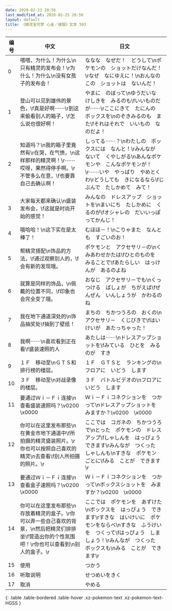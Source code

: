 ```yaml
---
date: 2020-02-23 20:56
last_modified_at: 2020-02-25 20:50
layout: default
title: 《精灵宝可梦 心金／魂银》文本 593
---
```

| 编号 | 中文 | 日文 |
| ---- | ---- | ---- |
| 0 | 喂喂，为什么！为什么\n只有精灵的发布会！\r为什么！为什么\n没有女孩子的发布会！ | ななな　なぜだ！　どうして\nポケモンの　ショットだけなんだ！\rなぜ　なにゆえに！\nおんなのこの　ショットは　ないんだ！ |
| 1 | 登山可以见到雄伟的景色，\f真是好啊⋯⋯\r到这来偷看别人的箱子，\f怎么说也很好啊！ | やまに　のぼって\nゆうだいな　けしきを　みるのも\fいいものだが⋯⋯\rここにきて　たにんの　ボックスを\nのぞきみるのも　また\fそれはそれで　いいもの　なのだよ！ |
| 2 | 知道吗？\n我的箱子里竟然有\r在哭，在气愤，\n这样那样的精灵啊！\r⋯⋯哎呀，果然得停手啊。\r不管多么在意，\f也要靠自己去确认啊！ | しってる⋯⋯？\nわたしの　ボックスには　なんと！\rみんなが　ないて　くやしがる\nあんなポケモンや　こんなポケモンが！\r⋯⋯いや　やっぱり　やめとくわ\rどうしても　きになるなら\fじぶんで　たしかめて　みて！ |
| 3 | 大家每天都来确认\n盛装发布会，\f这就是时尚开始的感觉！ | みんなの　ドレスアップ　ショットを\nまいにち　たしかめに　くるのが\fオシャレの　だいいっぽ　ってかんじ！ |
| 4 | 哦哈哈！\n这下实在是太棒了！ | むほほ－！\nこりゃまた　なんとも　すごいのお！ |
| 5 | 帮精灵搭配\n饰品的方法，\f通过观察别人的，\f会有新的发现哦。 | ポケモンと　アクセサリ－の\nくみあわせかたは\fひとのものを　みることで\fあたらしい　はっけんが　あるのよね |
| 6 | 就算是同样的饰品，\n佩戴的位置不同，\f印象也会完全变了哦。 | おなじ　アクセサリ－でも\nくっつける　ばしょが　ちがえば\fぜんぜん　いんしょうが　かわるのね |
| 7 | 我在地下通道深处的\n饰品抽奖处\f抽到了壁纸！ | まちの　ちかつうろの　おくの\nアクセサリ－　くじびきで\fはいけいが　あたっちゃった！ |
| 8 | 我啊⋯⋯\n喜欢看到正在看\f盛装速照的人 | あたしは⋯⋯\nドレスアップショットを\fみている　ひとを　みるのが　すき |
| 9 | １Ｆ　移动至\nＧＴＳ和排行榜的楼层。 | １Ｆ　ＧＴＳと　ランキングの\nフロアに　いどう　します |
| 10 | ３Ｆ　移动至\n对战录像的楼层。 | ３Ｆ　バトルビデオの\nフロアに　いどう　します |
| 11 | 要通过Ｗｉ－Ｆｉ连接\n查看盛装速照吗？\v0200　\x0000 | Ｗｉ－Ｆｉコネクションを　つかって\nドレスアップショットを　みますか？\v0200　\x0000 |
| 12 | 你可以在这里发布那些\n在黄金市地下通道中\f所拍摄的精灵盛装照片。\r你也可以按照自己喜欢的精灵\n去查看\f别人所拍摄的照片。\r | ここでは　コガネの　ちかつうろで\nとった　ポケモンの　ドレスアップ\fしゃしんを　はっぴょう　できます\rみんなが　つくった　しゃしんも\nすきな　ポケモン　ごとに\fみる　ことが　できます\r |
| 13 | 要通过Ｗｉ－Ｆｉ连接\n查看盒子速照吗？\v0200　\x0000 | Ｗｉ－Ｆｉコネクションを　つかって\nボックスショットを　みますか？\v0200　\x0000 |
| 14 | 你可以在这里发布那些\n存放着精灵的盒子。\r你可以弄一些自己喜欢的背景，\n然后把精灵们排排坐\f营造出你的个性氛围吧！\r你也可以查看到\n别人的盒子。\r | ここでは　ポケモンを　あずけた\nボックスを　はっぴょう　できます\rすきな　はいけいに　ポケモンをならべ\nすきな　ふうけいを　つくって\fはっぴょう　しましょう！\rみんなが　つくった　ボックスも\nみる　ことが　できます\r |
| 15 | 使用 | つかう |
| 16 | 听取说明 | せつめいをきく |
| 17 | 取消 | やめる |
{: .table .table-bordered .table-hover .xz-pokemon-text .xz-pokemon-text-HGSS }